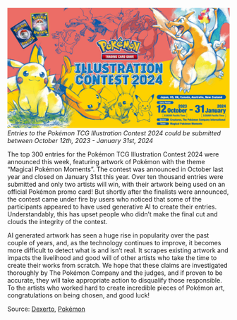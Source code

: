 

[![Entries to the Pokémon TCG Illustration Contest 2024 could be submitted between October 12th, 2023 - January 31st, 2024](/web/images/entries-to-the-pokemon-tcg-illustration-contest-2024-could-be-submitted-between-october-12th-2023-ja.jpeg)](/web/images/entries-to-the-pokemon-tcg-illustration-contest-2024-could-be-submitted-between-october-12th-2023-ja.jpeg)*Entries to the Pokémon TCG Illustration Contest 2024 could be submitted between October 12th, 2023 - January 31st, 2024*



The top 300 entries for the Pokémon TCG Illustration Contest 2024 were announced this week, featuring artwork of Pokémon with the theme “Magical Pokémon Moments”. The contest was announced in October last year and closed on January 31st this year. Over ten thousand entries were submitted and only two artists will win, with their artwork being used on an official Pokémon promo card! But shortly after the finalists were announced, the contest came under fire by users who noticed that some of the participants appeared to have used generative AI to create their entries. Understandably, this has upset people who didn’t make the final cut and clouds the integrity of the contest.

AI generated artwork has seen a huge rise in popularity over the past couple of years, and, as the technology continues to improve, it becomes more difficult to detect what is and isn’t real. It scrapes existing artwork and impacts the livelihood and good will of other artists who take the time to create their works from scratch. We hope that these claims are investigated thoroughly by The Pokémon Company and the judges, and if proven to be accurate, they will take appropriate action to disqualify those responsible. To the artists who worked hard to create incredible pieces of Pokémon art, congratulations on being chosen, and good luck!

Source: [Dexerto](https://www.dexerto.com/pokemon/pokemon-tcg-illustration-contest-under-fire-for-apparent-ai-generated-submissions-2779859/), [Pokémon](https://www.pokemon.com/us/pokemon-news/meet-the-top-300-artists-from-the-pokemon-tcg-illustration-contest-2024)